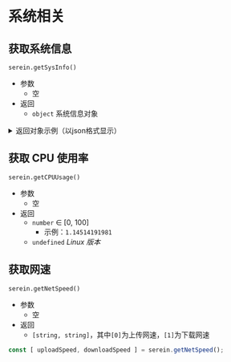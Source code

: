 # 系统相关

## 获取系统信息

`serein.getSysInfo()`

- 参数
  - 空
- 返回
  - `object` 系统信息对象

<details>
  <summary>返回对象示例（以json格式显示）</summary>

```json
{
  "Architecture": "64 位",                              // 架构（可能的值：32位、64位、AMD；具体语言跟随系统）
  "Name": "Microsoft Windows 10 家庭版 SP0.0",          // 系统名称（具体语言跟随系统）
  "Hardware": {                                         // 硬件信息
    "CPUs": [                                           // CPU列表
      {
        "Name": "Intel Core i5-1035G4 CPU @ 1.10GHz",   // 名称
        "Brand": "GenuineIntel",                        // 供应商/品牌
        "Architecture": "x64",                          // 架构
        "Cores": 4,                                     // 核心数
        "Frequency": 1498                               // 频率（MHz）
      }
    ],
    "GPUs": [                                           // GPU列表
      {
        "Name": "Intel(R) Iris(R) Graphics Family",     // 名称
        "Brand": "Intel(R) Iris(R) Plus Graphics",      // 供应商/品牌
        "Resolution": "2736x1824",                      // 分辨率
        "RefreshRate": 59,                              // 刷新率（Hz）
        "MemoryTotal": 1048576                          // GPU内存 / 显存
      }
    ],
    "RAM": {
      "Free": 2350688,                                  // 可用内存（KB）
      "Total": 7964852                                  // 总内存（KB）
    }
  },
  "FrameworkVersion": {                                 // NET框架版本
    "Major": 4,
    "Minor": 0,
    "Build": 30319,
    "Revision": 42000,
    "MajorRevision": 0,
    "MinorRevision": -23536
  },
  "JavaVersion": {                                      // Java运行库版本（当前示例为无运行库）
    "Major": 0,
    "Minor": 0,
    "Build": -1,
    "Revision": -1,
    "MajorRevision": -1,
    "MinorRevision": -1
  },
  "IsMono": false,                                      // 当前软件是否使用Mono运行
  "OperatingSystemType": 0                              // 操作系统类型（枚举值）
  // Windows = 0, Linux, MacOSX, BSD, WebAssembly, Solaris, Haiku, Unity5, Other
}
```

</details>

## 获取 CPU 使用率

`serein.getCPUUsage()`

- 参数
  - 空
- 返回
  - `number` ∈ [0, 100]
    - 示例：`1.14514191981`
  - `undefined` *Linux 版本*

## 获取网速

`serein.getNetSpeed()`

- 参数
  - 空
- 返回
  - `[string, string]`，其中`[0]`为上传网速，`[1]`为下载网速

```js
const [ uploadSpeed, downloadSpeed ] = serein.getNetSpeed();
```
